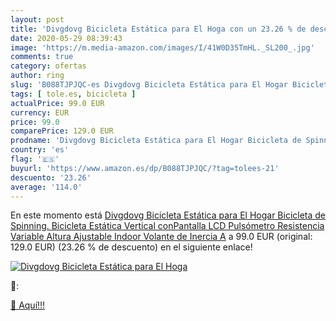 ```yaml
---
layout: post
title: 'Divgdovg Bicicleta Estática para El Hoga con un 23.26 % de descuento'
date: 2020-05-29 08:39:43
image: 'https://m.media-amazon.com/images/I/41W0D35TmHL._SL200_.jpg'
comments: true
category: ofertas
author: ring
slug: 'B088TJPJQC-es Divgdovg Bicicleta Estática para El Hogar Bicicleta de...'
tags: [ tole.es, bicicleta ]
actualPrice: 99.0 EUR
currency: EUR
price: 99.0
comparePrice: 129.0 EUR
prodname: 'Divgdovg Bicicleta Estática para El Hogar Bicicleta de Spinning. Bicicleta Estática Vertical conPantalla LCD  Pulsómetro  Resistencia Variable  Altura Ajustable  Indoor  Volante de Inercia A'
country: 'es'
flag: '🇪🇸'
buyurl: 'https://www.amazon.es/dp/B088TJPJQC/?tag=tolees-21'
descuento: '23.26'
average: '114.0'
---
```


En este momento está [Divgdovg Bicicleta Estática para El Hogar Bicicleta de Spinning. Bicicleta Estática Vertical conPantalla LCD  Pulsómetro  Resistencia Variable  Altura Ajustable  Indoor  Volante de Inercia A](https://www.amazon.es/dp/B088TJPJQC/?tag=tolees-21) a 99.0 EUR (original: 129.0 EUR) (23.26 %  de descuento) en el siguiente enlace!

[![Divgdovg Bicicleta Estática para El Hoga](https://m.media-amazon.com/images/I/41W0D35TmHL._SL200_.jpg)](https://www.amazon.es/dp/B088TJPJQC/?tag=tolees-21)

🔎:


[🛒 Aquí!!!](https://www.amazon.es/dp/B088TJPJQC/?tag=tolees-21)
